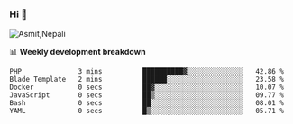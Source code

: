 ### Hi 👋

![Asmit,Nepali](https://media.giphy.com/media/L8K62iTDkzGX6/giphy.gif)
<!--
**asmit99nepali/asmit99nepali** is a ✨ _special_ ✨ repository because its `README.md` (this file) appears on your GitHub profile.

Here are some ideas to get you started:

- 🔭 I’m currently working on ...
- 🌱 I’m currently learning ...
- 👯 I’m looking to collaborate on ...
- 🤔 I’m looking for help with ...
- 💬 Ask me about ...
- 📫 How to reach me: ...
- 😄 Pronouns: ...
- ⚡ Fun fact: ...
-->


📊 **Weekly development breakdown**
<!--START_SECTION:waka-->

```text
PHP              3 mins          ██████████▓░░░░░░░░░░░░░░   42.86 %
Blade Template   2 mins          ██████░░░░░░░░░░░░░░░░░░░   23.58 %
Docker           0 secs          ██▓░░░░░░░░░░░░░░░░░░░░░░   10.07 %
JavaScript       0 secs          ██▒░░░░░░░░░░░░░░░░░░░░░░   09.77 %
Bash             0 secs          ██░░░░░░░░░░░░░░░░░░░░░░░   08.01 %
YAML             0 secs          █▒░░░░░░░░░░░░░░░░░░░░░░░   05.71 %
```

<!--END_SECTION:waka-->

